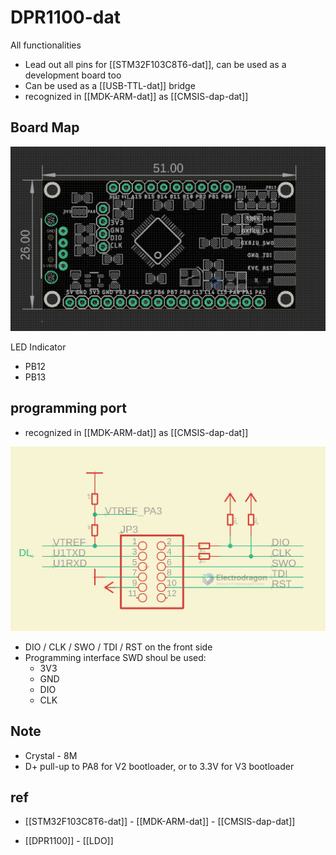 
# DPR1100-dat 


All functionalities 

- Lead out all pins for [[STM32F103C8T6-dat]], can be used as a development board too 
- Can be used as a [[USB-TTL-dat]] bridge
- recognized in [[MDK-ARM-dat]] as [[CMSIS-dap-dat]]


## Board Map 

![](2023-11-06-15-07-30.png)

LED Indicator 
- PB12
- PB13


## programming port 

- recognized in [[MDK-ARM-dat]] as [[CMSIS-dap-dat]]

![](2023-11-06-15-14-16.png)

- DIO / CLK / SWO / TDI / RST on the front side 
- Programming interface SWD shoul be used: 
  - 3V3
  - GND
  - DIO
  - CLK



## Note 
- Crystal - 8M
- D+ pull-up to PA8 for V2 bootloader, or to 3.3V for V3 bootloader 


## ref 

- [[STM32F103C8T6-dat]] - [[MDK-ARM-dat]] - [[CMSIS-dap-dat]]

- [[DPR1100]] - [[LDO]]